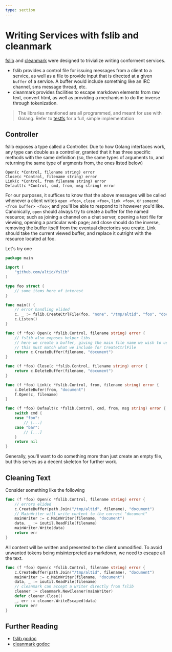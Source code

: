```yaml
---
type: section
---
```


# Writing Services with fslib and cleanmark

[fslib](https://github.com/altid/fslib) and [cleanmark](https://github.com/altid/cleanmark) were designed to trivialize writing conforment services.

 - fslib provides a control file for issuing messages from a client to a service, as well as a file to provide input that is directed at a given `buffer` of a service. A buffer would include something like an IRC channel, sms message thread, etc.
 - cleanmark provides facilities to escape markdown elements from raw text, convert html, as well as providing a mechanism to do the inverse through tokenization.

> The libraries mentioned are all programmed, and meant for use with Golang.
> Refer to [testfs](https://github.com/altid/testfs) for a full, simple implementation

## Controller

fslib exposes a type called a Controller. Due to how Golang interfaces work, any type can double as a controller, granted that it has three specific methods with the same definition (so, the same types of arguments to, and returning the same type of argments from, the ones listed below)

```
Open(c *Control, filename string) error
Close(c *Control, filename string) error
Link(c *Control, from filename string) error
Default(c *Control, cmd, from, msg string) error
```

For our purposes, it suffices to know that the above messages will be called whenever a client writes `open <foo>`, `close <foo>`, `link <foo>`, or `somecmd <from buffer> <foo>`; and you'll be able to respond to it however you'd like. Canonically, `open` should always try to create a buffer for the named resource; such as joining a channel on a chat server, opening a text file for viewing, opening a particular web page; and close should do the inverse, removing the buffer itself from the eventual directories you create. Link should take the current viewed buffer, and replace it outright with the resource located at foo.

Let's try one

```go
package main

import (
	"github.com/altid/fslib"
)

type foo struct {
	// some items here of interest
}

func main() {
	// error handling elided
	c, _ := fslib.CreateCtrlFile(foo, "none", "/tmp/altid", "foo", "document")
	c.Listen()
}

func (f *foo) Open(c *fslib.Control, filename string) error {
	// fslib also exposes helper libs
	// here we create a buffer, giving the main file name we wish to use throughout
	// this must match what we include for CreateCtrlFile
	return c.CreateBuffer(filename, "document")
}

func (f *foo) Close(c *fslib.Control, filename string) error {
	return c.DeleteBuffer(filename, "document")
}

func (f *foo) Link(c *fslib.Control, from, filename string) error {
	c.DeleteBufer(from, "document")
	f.Open(c, filename)
}

func (f *foo) Default(c *fslib.Control, cmd, from, msg string) error {
	switch cmd {
	case "foo":
		// [...]
	case "bar":
		// [...]
	}
	return nil
}
```

Generally, you'll want to do something more than just create an empty file, but this serves as a decent skeleton for further work.

## Cleaning Text

Consider something like the following

```go
func (f *foo) Open(c *fslib.Control, filename string) error {
	// errors elided
	c.CreateBuffer(path.Join("/tmp/altid", filename), "document")
	// MainWriter will write content to the correct "document"
	mainWriter := c.MainWriter(filename, "document")
	data, _ := ioutil.ReadFile(filename)
	mainWriter.Write(data)
	return err
}

```

All content will be written and presented to the client unmodified. To avoid unwanted tokens being misinterpreted as markdown, we need to escape all the text.

```go
func (f *foo) Open(c *fslib.Control, filename string) error {
	c.CreateBuffer(path.Join("/tmp/altid", filename), "document")
	mainWriter := c.MainWriter(filename, "document")
	data, _ := ioutil.ReadFile(filename)
	// cleanmark can accept a writer directly from fslib
	cleaner := cleanmark.NewCleaner(mainWriter)
	defer cleaner.Close()
	_, err := cleaner.WriteEscaped(data)
	return err	
}
```

## Further Reading

 - [fslib godoc](https://godoc.org/github.com/altid/fslib)
 - [cleanmark godoc](https://godoc.org/github.com/altid/cleanmark)
